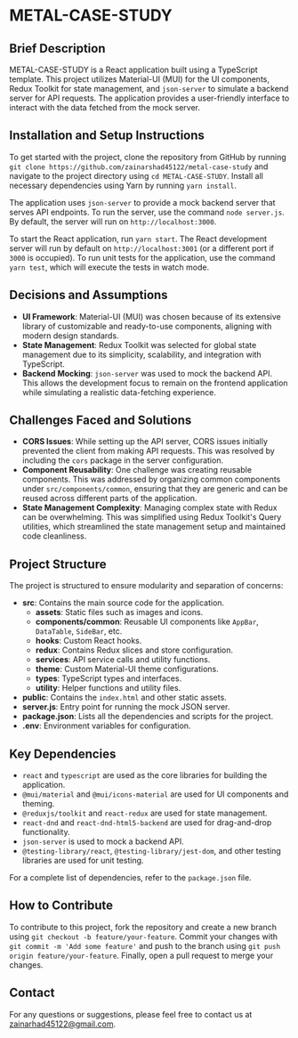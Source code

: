 # METAL-CASE-STUDY

## Brief Description

METAL-CASE-STUDY is a React application built using a TypeScript template. This project utilizes Material-UI (MUI) for the UI components, Redux Toolkit for state management, and `json-server` to simulate a backend server for API requests. The application provides a user-friendly interface to interact with the data fetched from the mock server.

## Installation and Setup Instructions

To get started with the project, clone the repository from GitHub by running `git clone https://github.com/zainarshad45122/metal-case-study` and navigate to the project directory using `cd METAL-CASE-STUDY`. Install all necessary dependencies using Yarn by running `yarn install`. 

The application uses `json-server` to provide a mock backend server that serves API endpoints. To run the server, use the command `node server.js`. By default, the server will run on `http://localhost:3000`.

To start the React application, run `yarn start`. The React development server will run by default on `http://localhost:3001` (or a different port if `3000` is occupied). To run unit tests for the application, use the command `yarn test`, which will execute the tests in watch mode.

## Decisions and Assumptions

- **UI Framework**: Material-UI (MUI) was chosen because of its extensive library of customizable and ready-to-use components, aligning with modern design standards.
- **State Management**: Redux Toolkit was selected for global state management due to its simplicity, scalability, and integration with TypeScript.
- **Backend Mocking**: `json-server` was used to mock the backend API. This allows the development focus to remain on the frontend application while simulating a realistic data-fetching experience.

## Challenges Faced and Solutions

- **CORS Issues**: While setting up the API server, CORS issues initially prevented the client from making API requests. This was resolved by including the `cors` package in the server configuration.
- **Component Reusability**: One challenge was creating reusable components. This was addressed by organizing common components under `src/components/common`, ensuring that they are generic and can be reused across different parts of the application.
- **State Management Complexity**: Managing complex state with Redux can be overwhelming. This was simplified using Redux Toolkit's Query  utilities, which streamlined the state management setup and maintained code cleanliness.

## Project Structure

The project is structured to ensure modularity and separation of concerns:

- **src**: Contains the main source code for the application.
  - **assets**: Static files such as images and icons.
  - **components/common**: Reusable UI components like `AppBar`, `DataTable`, `SideBar`, etc.
  - **hooks**: Custom React hooks.
  - **redux**: Contains Redux slices and store configuration.
  - **services**: API service calls and utility functions.
  - **theme**: Custom Material-UI theme configurations.
  - **types**: TypeScript types and interfaces.
  - **utility**: Helper functions and utility files.
- **public**: Contains the `index.html` and other static assets.
- **server.js**: Entry point for running the mock JSON server.
- **package.json**: Lists all the dependencies and scripts for the project.
- **.env**: Environment variables for configuration.

## Key Dependencies

- `react` and `typescript` are used as the core libraries for building the application.
- `@mui/material` and `@mui/icons-material` are used for UI components and theming.
- `@reduxjs/toolkit` and `react-redux` are used for state management.
- `react-dnd` and `react-dnd-html5-backend` are used for drag-and-drop functionality.
- `json-server` is used to mock a backend API.
- `@testing-library/react`, `@testing-library/jest-dom`, and other testing libraries are used for unit testing.

For a complete list of dependencies, refer to the `package.json` file.

## How to Contribute

To contribute to this project, fork the repository and create a new branch using `git checkout -b feature/your-feature`. Commit your changes with `git commit -m 'Add some feature'` and push to the branch using `git push origin feature/your-feature`. Finally, open a pull request to merge your changes.

## Contact

For any questions or suggestions, please feel free to contact us at zainarhad45122@gmail.com.
